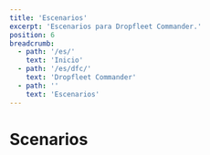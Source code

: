 ```yaml
---
title: 'Escenarios'
excerpt: 'Escenarios para Dropfleet Commander.'
position: 6
breadcrumb:
  - path: '/es/'
    text: 'Inicio'
  - path: '/es/dfc/'
    text: 'Dropfleet Commander'
  - path: ''
    text: 'Escenarios'
---
```

# Scenarios

<script setup>
  import { data as pages } from '/documents.data'
  const slug = '/es/dfc/scenarios/'
  const filteredPages = pages.filter(page => page?.href.indexOf(slug) > -1 && page?.href.indexOf('index.html') < 0)
    .sort((a, b) => a.position - b.position)
</script>

<CategoryCardsContainer :pages="filteredPages" />

